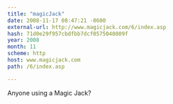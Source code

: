 ```yaml
---
title: "magicJack"
date: 2008-11-17 08:47:21 -0600
external-url: http://www.magicjack.com/6/index.asp
hash: 71d0e29f957cbdfbb7dcf0575040809f
year: 2008
month: 11
scheme: http
host: www.magicjack.com
path: /6/index.asp

---
```


Anyone using a Magic Jack? 
